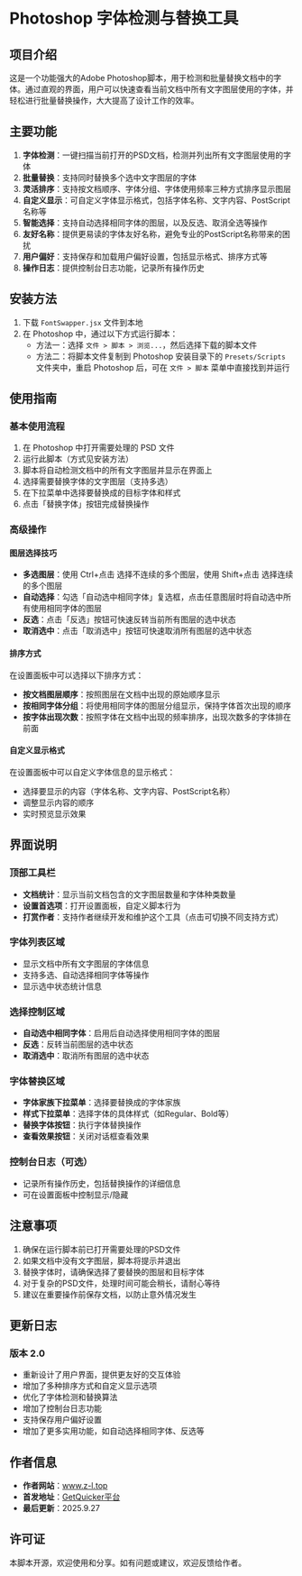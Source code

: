 # Photoshop 字体检测与替换工具

## 项目介绍
这是一个功能强大的Adobe Photoshop脚本，用于检测和批量替换文档中的字体。通过直观的界面，用户可以快速查看当前文档中所有文字图层使用的字体，并轻松进行批量替换操作，大大提高了设计工作的效率。

## 主要功能

1. **字体检测**：一键扫描当前打开的PSD文档，检测并列出所有文字图层使用的字体
2. **批量替换**：支持同时替换多个选中文字图层的字体
3. **灵活排序**：支持按文档顺序、字体分组、字体使用频率三种方式排序显示图层
4. **自定义显示**：可自定义字体显示格式，包括字体名称、文字内容、PostScript名称等
5. **智能选择**：支持自动选择相同字体的图层，以及反选、取消全选等操作
6. **友好名称**：提供更易读的字体友好名称，避免专业的PostScript名称带来的困扰
7. **用户偏好**：支持保存和加载用户偏好设置，包括显示格式、排序方式等
8. **操作日志**：提供控制台日志功能，记录所有操作历史

## 安装方法

1. 下载 `FontSwapper.jsx` 文件到本地
2. 在 Photoshop 中，通过以下方式运行脚本：
   - 方法一：选择 `文件 > 脚本 > 浏览...`，然后选择下载的脚本文件
   - 方法二：将脚本文件复制到 Photoshop 安装目录下的 `Presets/Scripts` 文件夹中，重启 Photoshop 后，可在 `文件 > 脚本` 菜单中直接找到并运行

## 使用指南

### 基本使用流程
1. 在 Photoshop 中打开需要处理的 PSD 文件
2. 运行此脚本（方式见安装方法）
3. 脚本将自动检测文档中的所有文字图层并显示在界面上
4. 选择需要替换字体的文字图层（支持多选）
5. 在下拉菜单中选择要替换成的目标字体和样式
6. 点击「替换字体」按钮完成替换操作

### 高级操作

#### 图层选择技巧
- **多选图层**：使用 Ctrl+点击 选择不连续的多个图层，使用 Shift+点击 选择连续的多个图层
- **自动选择**：勾选「自动选中相同字体」复选框，点击任意图层时将自动选中所有使用相同字体的图层
- **反选**：点击「反选」按钮可快速反转当前所有图层的选中状态
- **取消选中**：点击「取消选中」按钮可快速取消所有图层的选中状态

#### 排序方式
在设置面板中可以选择以下排序方式：
- **按文档图层顺序**：按照图层在文档中出现的原始顺序显示
- **按相同字体分组**：将使用相同字体的图层分组显示，保持字体首次出现的顺序
- **按字体出现次数**：按照字体在文档中出现的频率排序，出现次数多的字体排在前面

#### 自定义显示格式
在设置面板中可以自定义字体信息的显示格式：
- 选择要显示的内容（字体名称、文字内容、PostScript名称）
- 调整显示内容的顺序
- 实时预览显示效果

## 界面说明

### 顶部工具栏
- **文档统计**：显示当前文档包含的文字图层数量和字体种类数量
- **设置首选项**：打开设置面板，自定义脚本行为
- **打赏作者**：支持作者继续开发和维护这个工具（点击可切换不同支持方式）

### 字体列表区域
- 显示文档中所有文字图层的字体信息
- 支持多选、自动选择相同字体等操作
- 显示选中状态统计信息

### 选择控制区域
- **自动选中相同字体**：启用后自动选择使用相同字体的图层
- **反选**：反转当前图层的选中状态
- **取消选中**：取消所有图层的选中状态

### 字体替换区域
- **字体家族下拉菜单**：选择要替换成的字体家族
- **样式下拉菜单**：选择字体的具体样式（如Regular、Bold等）
- **替换字体按钮**：执行字体替换操作
- **查看效果按钮**：关闭对话框查看效果

### 控制台日志（可选）
- 记录所有操作历史，包括替换操作的详细信息
- 可在设置面板中控制显示/隐藏

## 注意事项

1. 确保在运行脚本前已打开需要处理的PSD文件
2. 如果文档中没有文字图层，脚本将提示并退出
3. 替换字体时，请确保选择了要替换的图层和目标字体
4. 对于复杂的PSD文件，处理时间可能会稍长，请耐心等待
5. 建议在重要操作前保存文档，以防止意外情况发生

## 更新日志

### 版本 2.0
- 重新设计了用户界面，提供更友好的交互体验
- 增加了多种排序方式和自定义显示选项
- 优化了字体检测和替换算法
- 增加了控制台日志功能
- 支持保存用户偏好设置
- 增加了更多实用功能，如自动选择相同字体、反选等

## 作者信息

- **作者网站**：www.z-l.top
- **首发地址**：[GetQuicker平台](https://getquicker.net/Sharedaction?code=6471ed9b-8254-443d-0267-08ddf9bab61f)
- **最后更新**：2025.9.27

## 许可证

本脚本开源，欢迎使用和分享。如有问题或建议，欢迎反馈给作者。